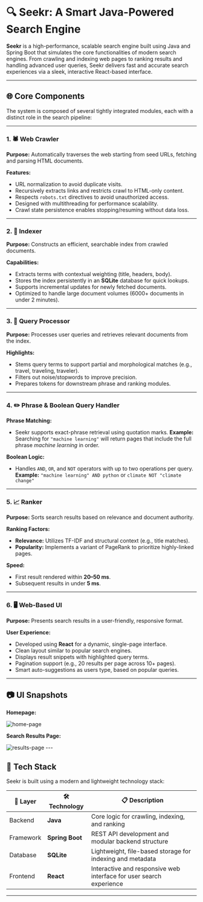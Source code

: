 # 🔍 Seekr: A Smart Java-Powered Search Engine  
**Seekr** is a high-performance, scalable search engine built using Java and Spring Boot that simulates the core functionalities of modern search engines. From crawling and indexing web pages to ranking results and handling advanced user queries, Seekr delivers fast and accurate search experiences via a sleek, interactive React-based interface.

---

## 🌐 Core Components  
The system is composed of several tightly integrated modules, each with a distinct role in the search pipeline:

---

### 1. 🕷️ Web Crawler  
**Purpose:** Automatically traverses the web starting from seed URLs, fetching and parsing HTML documents.

**Features:**
- URL normalization to avoid duplicate visits.
- Recursively extracts links and restricts crawl to HTML-only content.
- Respects `robots.txt` directives to avoid unauthorized access.
- Designed with multithreading for performance scalability.
- Crawl state persistence enables stopping/resuming without data loss.

---

### 2. 📖 Indexer  
**Purpose:** Constructs an efficient, searchable index from crawled documents.

**Capabilities:**
- Extracts terms with contextual weighting (title, headers, body).
- Stores the index persistently in an **SQLite** database for quick lookups.
- Supports incremental updates for newly fetched documents.
- Optimized to handle large document volumes (6000+ documents in under 2 minutes).

---

### 3. 🧠 Query Processor  
**Purpose:** Processes user queries and retrieves relevant documents from the index.

**Highlights:**
- Stems query terms to support partial and morphological matches (e.g., travel, traveling, traveler).
- Filters out noise/stopwords to improve precision.
- Prepares tokens for downstream phrase and ranking modules.

---

### 4. ✏️ Phrase & Boolean Query Handler  
**Phrase Matching:**
- Seekr supports exact-phrase retrieval using quotation marks.
    **Example:** Searching for `"machine learning"` will return pages that include the full phrase *machine learning* in order.

**Boolean Logic:**
- Handles `AND`, `OR`, and `NOT` operators with up to two operations per query.  
  **Example:** `"machine learning" AND python` or `climate NOT "climate change"`

---

### 5. 📈 Ranker  
**Purpose:** Sorts search results based on relevance and document authority.

**Ranking Factors:**
- **Relevance:** Utilizes TF-IDF and structural context (e.g., title matches).
- **Popularity:** Implements a variant of PageRank to prioritize highly-linked pages.

**Speed:**
- First result rendered within **20–50 ms**.
- Subsequent results in under **5 ms**.

---

### 6. 🖥️ Web-Based UI  
**Purpose:** Presents search results in a user-friendly, responsive format.

**User Experience:**
- Developed using **React** for a dynamic, single-page interface.
- Clean layout similar to popular search engines.
- Displays result snippets with highlighted query terms.
- Pagination support (e.g., 20 results per page across 10+ pages).
- Smart auto-suggestions as users type, based on popular queries.

---

## 📷 UI Snapshots 
**Homepage:**

<img src="https://github.com/shady-2004/Seekr/blob/main/readme-assets/home.png"  alt="home-page" />

**Search Results Page:**

<img src="https://github.com/shady-2004/Seekr/blob/main/readme-assets/results.png" alt="results-page" />
---

## 🚀 Tech Stack

Seekr is built using a modern and lightweight technology stack:

| 🔧 Layer       | 🛠️ Technology   | 📋 Description                            |
|---------------|------------------|--------------------------------------------|
| Backend       | **Java**         | Core logic for crawling, indexing, and ranking |
| Framework     | **Spring Boot**  | REST API development and modular backend structure |
| Database      | **SQLite**       | Lightweight, file-based storage for indexing and metadata |
| Frontend      | **React**        | Interactive and responsive web interface for user search experience |

---

